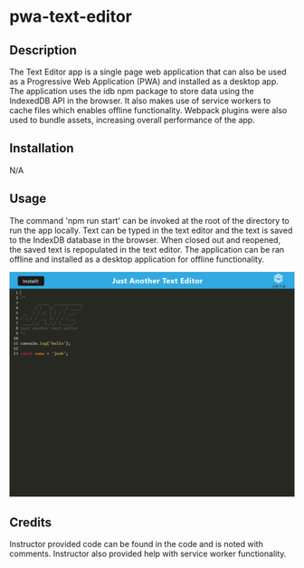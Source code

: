 # pwa-text-editor

## Description

The Text Editor app is a single page web application that can also be used as a Progressive Web Application (PWA) and installed as a desktop app. The application uses the idb npm package to store data using the IndexedDB API in the browser. It also makes use of service workers to cache files which enables offline functionality. Webpack plugins were also used to bundle assets, increasing overall performance of the app.

## Installation

N/A

## Usage

The command 'npm run start' can be invoked at the root of the directory to run the app locally. Text can be typed in the text editor and the text is saved to the IndexDB database in the browser. When closed out and reopened, the saved text is repopulated in the text editor. The application can be ran offline and installed as a desktop application for offline functionality.

![Text Editor](./screenshot/J-A-T-E.png)

## Credits

Instructor provided code can be found in the code and is noted with comments. Instructor also provided help with service worker functionality.